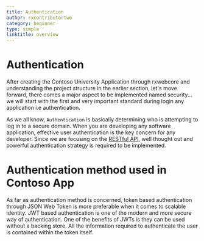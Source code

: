 ```yaml
---
title: Authentication
author: rxcontributortwo
category: beginner
type: simple
linktitle: overview
---
```


# Authentication

After creating the Contoso University Application through rxwebcore and understanding the project structure in the earlier section, let's move forward, there comes a major aspect to be implemented named security... we will start with the first and very important standard during login any application i.e authentication.

As we all know, `Authentication` is basically determining who is attempting to log in to a secure domain. When you are developing any software application, effective user authentication is the key concern for any developer. Since we are focusing on the <a class="redirect-link" href="https://restfulapi.net/">RESTful API</a>, well thought out and powerful authentication strategy is required to be implemented.

# Authentication method used in Contoso App

As far as authentication method is concerned, token based authentication through JSON Web Token is more preferable when it comes to scalable identity. JWT based authentication is one of the modern and more secure way of authentication. One of the benefits of JWTs is they can be used without a backing store. All the information required to authenticate the user is contained within the token itself. 

